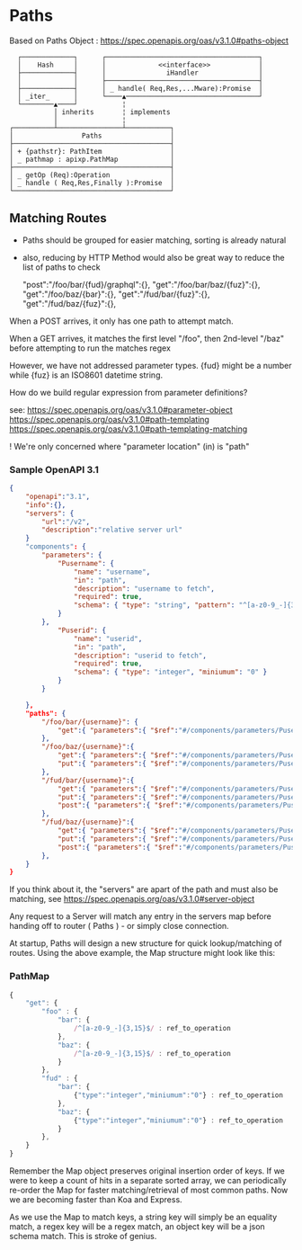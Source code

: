 # Paths

Based on Paths Object : https://spec.openapis.org/oas/v3.1.0#paths-object

```
  ┌─────────────┐      ┌──────────────────────────────────────┐
  │    Hash     │      │             <<interface>>            │
  ├─────────────┤      │               iHandler               │
  │             │      ├──────────────────────────────────────┤
  ├─────────────┤      │ _ handle( Req,Res,...Mware):Promise  │
  │ _iter_      │      └────▲─────────────────────────────────┘
  └────────▲────┘           ¦
           │ inherits       ¦ implements
           │                ¦
┌──────────┴────────────────┴───────────┐
│                 Paths                 │
├───────────────────────────────────────┤
│ + {pathstr}: PathItem                 │
│ _ pathmap : apixp.PathMap             │
├───────────────────────────────────────┤
│ _ getOp (Req):Operation               │
│ _ handle ( Req,Res,Finally ):Promise  │
└───────────────────────────────────────┘
```

## Matching Routes

- Paths should be grouped for easier matching, sorting is already natural

- also, reducing by HTTP Method would also be great way to reduce the list of paths to check

	"post":"/foo/bar/{fud}/graphql":{},
	"get":"/foo/bar/baz/{fuz}":{},
	"get":"/foo/baz/{bar}":{},
	"get":"/fud/bar/{fuz}":{},
	"get":"/fud/baz/{fuz}":{},

When a POST arrives, it only has one path to attempt match.

When a GET arrives, it matches the first level "/foo", then 2nd-level "/baz" before attempting to run the matches regex

However, we have not addressed parameter types. {fud} might be a number while {fuz} is an ISO8601 datetime string.

How do we build regular expression from parameter definitions?

see:
	https://spec.openapis.org/oas/v3.1.0#parameter-object
	https://spec.openapis.org/oas/v3.1.0#path-templating
	https://spec.openapis.org/oas/v3.1.0#path-templating-matching

! We're only concerned where "parameter location" (in) is "path"

### Sample OpenAPI 3.1
```json
{
	"openapi":"3.1",
	"info":{},
	"servers": {
		"url":"/v2",
		"description":"relative server url"
	}
	"components": {
		"parameters": {
			"Pusername": {
				"name": "username",
				"in": "path",
				"description": "username to fetch",
				"required": true,
				"schema": { "type": "string", "pattern": "^[a-z0-9_-]{3,15}$" }
			}
		},
			"Puserid": {
				"name": "userid",
				"in": "path",
				"description": "userid to fetch",
				"required": true,
				"schema": { "type": "integer", "miniumum": "0" }
			}
		}

	},
	"paths": {
		"/foo/bar/{username}": {
			"get":{ "parameters":{ "$ref":"#/components/parameters/Pusername" } }
		},
		"/foo/baz/{username}":{
			"get":{ "parameters":{ "$ref":"#/components/parameters/Pusername" } },
			"put":{ "parameters":{ "$ref":"#/components/parameters/Pusername" } }
		},
		"/fud/bar/{username}":{
			"get":{ "parameters":{ "$ref":"#/components/parameters/Puserid" } },
			"put":{ "parameters":{ "$ref":"#/components/parameters/Puserid" } },
			"post":{ "parameters":{ "$ref":"#/components/parameters/Puserid" } }
		},
		"/fud/baz/{username}":{
			"get":{ "parameters":{ "$ref":"#/components/parameters/Puserid" } },
			"put":{ "parameters":{ "$ref":"#/components/parameters/Puserid" } },
			"post":{ "parameters":{ "$ref":"#/components/parameters/Puserid" } }
		},
	}
}
```

If you think about it, the "servers" are apart of the path and must also be matching,
see https://spec.openapis.org/oas/v3.1.0#server-object

Any request to a Server will match any entry in the servers map before handing off to router ( Paths ) - or simply close connection.

At startup, Paths will design a new structure for quick lookup/matching of routes. Using the above example, the Map structure might look like this:

### PathMap
```js
{
	"get": {
		"foo" : {
			"bar": {
				/^[a-z0-9_-]{3,15}$/ : ref_to_operation
			},
			"baz": {
				/^[a-z0-9_-]{3,15}$/ : ref_to_operation
			}
		},
		"fud" : {
			"bar": {
				{"type":"integer","miniumum":"0"} : ref_to_operation
			},
			"baz": {
				{"type":"integer","miniumum":"0"} : ref_to_operation
			}
		},
	}
}
```

Remember the Map object preserves original insertion order of keys. If we were to keep a count of hits in a separate sorted array, we
can periodically re-order the Map for faster matching/retrieval of most common paths. Now we are becoming faster than Koa and Express.

As we use the Map to match keys, a string key will simply be an equality match, a regex key will be a regex match, an object key
will be a json schema match. This is stroke of genius.


